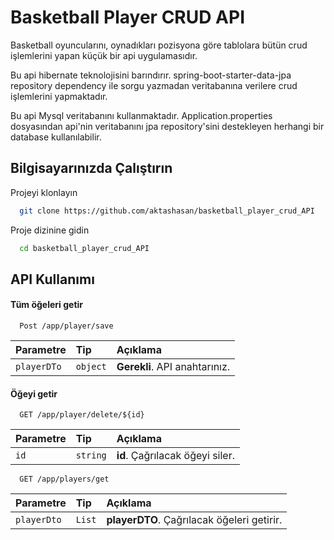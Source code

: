 # Basketball Player CRUD API

Basketball oyuncularını, oynadıkları pozisyona göre tablolara bütün crud işlemlerini yapan küçük bir api uygulamasıdır.

Bu api hibernate teknolojisini barındırır. spring-boot-starter-data-jpa repository dependency ile sorgu yazmadan veritabanına verilere crud işlemlerini yapmaktadır. 

Bu api Mysql veritabanını kullanmaktadır. Application.properties dosyasından api'nin veritabanını jpa repository'sini destekleyen herhangi bir database kullanılabilir.
## Bilgisayarınızda Çalıştırın

Projeyi klonlayın

```bash
  git clone https://github.com/aktashasan/basketball_player_crud_API
```

Proje dizinine gidin

```bash
  cd basketball_player_crud_API
```



  
## API Kullanımı

#### Tüm öğeleri getir

```http
  Post /app/player/save
```

| Parametre | Tip     | Açıklama                |
| :-------- | :------- | :------------------------- |
| `playerDTo` | `object` | **Gerekli**. API anahtarınız. |

#### Öğeyi getir

```http
  GET /app/player/delete/${id}
```

| Parametre | Tip     | Açıklama                       |
| :-------- | :------- | :-------------------------------- |
| `id`      | `string` | **id**. Çağrılacak öğeyi siler. |

```http
  GET /app/players/get
```

| Parametre | Tip     | Açıklama                       |
| :-------- | :------- | :-------------------------------- |
| `playerDto` | `List` | **playerDTO**. Çağrılacak öğeleri getirir. |
